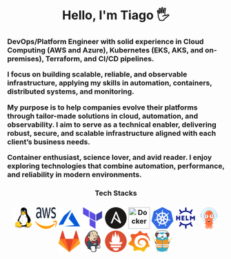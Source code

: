 <h1 align="center">
Hello, I'm Tiago 🖐️
  
<h3>
  
  DevOps/Platform Engineer with solid experience in Cloud Computing (AWS and Azure), Kubernetes (EKS, AKS, and on-premises), Terraform, and CI/CD pipelines.

  I focus on building scalable, reliable, and observable infrastructure, applying my skills in automation, containers, distributed systems, and monitoring.

  My purpose is to help companies evolve their platforms through tailor-made solutions in cloud, automation, and observability. I aim to serve as a technical enabler, delivering robust, secure, and scalable infrastructure aligned with each client’s business needs.

  Container enthusiast, science lover, and avid reader. I enjoy exploring technologies that combine automation, performance, and reliability in modern environments.

<h3/>
  
<h3 align="center">
Tech Stacks
<h3/>
  
<p align="center">
  <img src="https://raw.githubusercontent.com/devicons/devicon/master/icons/linux/linux-original.svg" height="50" width="50" title="Linux">
  <img src="https://raw.githubusercontent.com/Paulino02/logos.svg/master/amazon-web-services-2.svg" height="50" width="50" title="AWS">
  <img src="https://raw.githubusercontent.com/Paulino02/logos.svg/master/microsoft_azure-icon.svg" height="50" width="50" title="AZURE">
  <img src="https://raw.githubusercontent.com/Paulino02/logos.svg/master/terraformio-icon.svg" height="50" width="50" title="Terraform">
  <img src="https://raw.githubusercontent.com/Paulino02/logos.svg/master/ansible-icon.svg" height="50" width="50" title="Ansible">
  <img src="https://cdn.jsdelivr.net/gh/devicons/devicon/icons/docker/docker-original-wordmark.svg" height="50" width="50" title="Docker">
  <img src="https://raw.githubusercontent.com/kubernetes/kubernetes/master/logo/logo.svg" height="50" width="50" title="Kubernetes">
  <img src="https://raw.githubusercontent.com/Paulino02/logos.svg/master/helmsh-icon.svg" height="50" width="50" title="helm">
  <img src="https://raw.githubusercontent.com/Paulino02/logos.svg/master/argoprojio-icon.svg" height="50" width="50" title="argo">
  <img src="https://raw.githubusercontent.com/Paulino02/logos.svg/master/gitlab.svg" height="50" width="50" title="gitlab">
  <img src="https://raw.githubusercontent.com/Paulino02/logos.svg/master/jenkins-icon.svg" height="50" width="50" title="Jenkins">
  <img src="https://raw.githubusercontent.com/Paulino02/logos.svg/master/prometheus.svg" height="50" width="50" title="prometheus">
  <img src="https://raw.githubusercontent.com/Paulino02/logos.svg/master/grafana.svg" height="50" width="50" title="grafana">
  <img src="https://raw.githubusercontent.com/Paulino02/logos.svg/master/traefikio-icon.svg" height="50" width="50" title="traefik">
  </p>
